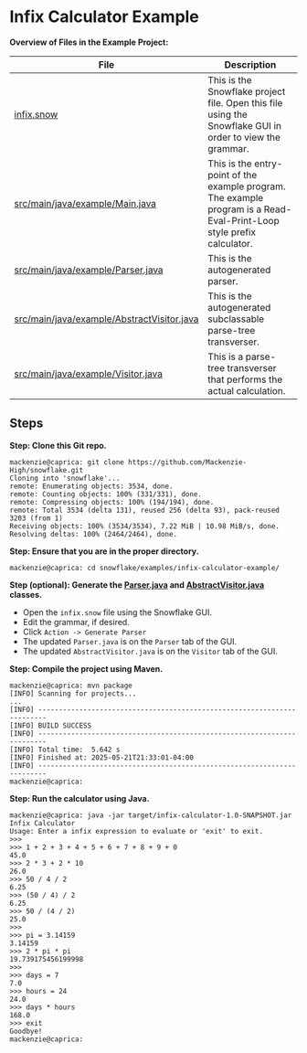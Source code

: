 # Infix Calculator Example

**Overview of Files in the Example Project:**

| File | Description | 
| ---------------------- | -- |
| [infix.snow](infix.snow) | This is the Snowflake project file. Open this file using the Snowflake GUI in order to view the grammar. |
| [src/main/java/example/Main.java](src/main/java/example/Main.java) | This is the entry-point of the example program. The example program is a Read-Eval-Print-Loop style prefix calculator. |
| [src/main/java/example/Parser.java](src/main/java/example/Parser.java) | This is the autogenerated parser. |
| [src/main/java/example/AbstractVisitor.java](src/main/java/example/AbstractVisitor.java) | This is the autogenerated subclassable parse-tree transverser. |
| [src/main/java/example/Visitor.java](src/main/java/example/Visitor.java) | This is a parse-tree transverser that performs the actual calculation. |

## Steps

**Step: Clone this Git repo.**

```plain
mackenzie@caprica: git clone https://github.com/Mackenzie-High/snowflake.git
Cloning into 'snowflake'...
remote: Enumerating objects: 3534, done.
remote: Counting objects: 100% (331/331), done.
remote: Compressing objects: 100% (194/194), done.
remote: Total 3534 (delta 131), reused 256 (delta 93), pack-reused 3203 (from 1)
Receiving objects: 100% (3534/3534), 7.22 MiB | 10.98 MiB/s, done.
Resolving deltas: 100% (2464/2464), done.
```

**Step: Ensure that you are in the proper directory.**

```plain
mackenzie@caprica: cd snowflake/examples/infix-calculator-example/
```

**Step (optional): Generate the [Parser.java](src/main/java/example/Parser.java) and [AbstractVisitor.java](src/main/java/example/AbstractVisitor.java) classes.**

+ Open the `infix.snow` file using the Snowflake GUI.
+ Edit the grammar, if desired.
+ Click `Action -> Generate Parser`
+ The updated `Parser.java` is on the `Parser` tab of the GUI.
+ The updated `AbstractVisitor.java` is on the `Visitor` tab of the GUI.

**Step: Compile the project using Maven.**

```plain
mackenzie@caprica: mvn package
[INFO] Scanning for projects...
...
[INFO] ------------------------------------------------------------------------
[INFO] BUILD SUCCESS
[INFO] ------------------------------------------------------------------------
[INFO] Total time:  5.642 s
[INFO] Finished at: 2025-05-21T21:33:01-04:00
[INFO] ------------------------------------------------------------------------
mackenzie@caprica:
```

**Step: Run the calculator using Java.**

```plain
mackenzie@caprica: java -jar target/infix-calculator-1.0-SNAPSHOT.jar 
Infix Calculator
Usage: Enter a infix expression to evaluate or 'exit' to exit.
>>> 
>>> 1 + 2 + 3 + 4 + 5 + 6 + 7 + 8 + 9 + 0
45.0
>>> 2 * 3 + 2 * 10
26.0
>>> 50 / 4 / 2
6.25
>>> (50 / 4) / 2
6.25
>>> 50 / (4 / 2)
25.0
>>> 
>>> pi = 3.14159
3.14159
>>> 2 * pi * pi
19.739175456199998
>>>     
>>> days = 7
7.0
>>> hours = 24
24.0
>>> days * hours
168.0
>>> exit
Goodbye!
mackenzie@caprica:
```
